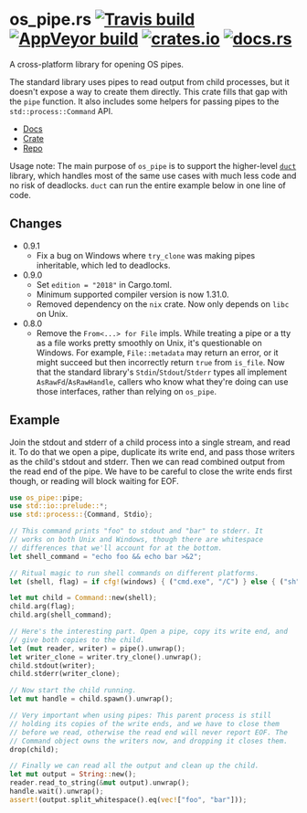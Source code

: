 # os_pipe.rs [![Travis build](https://travis-ci.org/oconnor663/os_pipe.rs.svg?branch=master)](https://travis-ci.org/oconnor663/os_pipe.rs) [![AppVeyor build](https://ci.appveyor.com/api/projects/status/89o6o64nxfl80s78/branch/master?svg=true)](https://ci.appveyor.com/project/oconnor663/os-pipe-rs/branch/master) [![crates.io](https://img.shields.io/crates/v/os_pipe.svg)](https://crates.io/crates/os_pipe) [![docs.rs](https://docs.rs/os_pipe/badge.svg)](https://docs.rs/os_pipe)

A cross-platform library for opening OS pipes.

The standard library uses pipes to read output from child processes,
but it doesn't expose a way to create them directly. This crate
fills that gap with the `pipe` function. It also includes some
helpers for passing pipes to the `std::process::Command` API.

- [Docs](https://docs.rs/os_pipe)
- [Crate](https://crates.io/crates/os_pipe)
- [Repo](https://github.com/oconnor663/os_pipe.rs)

Usage note: The main purpose of `os_pipe` is to support the
higher-level [`duct`](https://github.com/oconnor663/duct.rs)
library, which handles most of the same use cases with much less
code and no risk of deadlocks. `duct` can run the entire example
below in one line of code.

## Changes

- 0.9.1
  - Fix a bug on Windows where `try_clone` was making pipes inheritable,
    which led to deadlocks.
- 0.9.0
  - Set `edition = "2018"` in Cargo.toml.
  - Minimum supported compiler version is now 1.31.0.
  - Removed dependency on the `nix` crate. Now only depends on `libc` on
    Unix.
- 0.8.0
  - Remove the `From<...> for File` impls. While treating a pipe or a tty as
    a file works pretty smoothly on Unix, it's questionable on Windows. For
    example, `File::metadata` may return an error, or it might succeed but
    then incorrectly return `true` from `is_file`. Now that the standard
    library's `Stdin`/`Stdout`/`Stderr` types all implement
    `AsRawFd`/`AsRawHandle`, callers who know what they're doing can use
    those interfaces, rather than relying on `os_pipe`.

## Example

Join the stdout and stderr of a child process into a single stream,
and read it. To do that we open a pipe, duplicate its write end, and
pass those writers as the child's stdout and stderr. Then we can
read combined output from the read end of the pipe. We have to be
careful to close the write ends first though, or reading will block
waiting for EOF.

```rust
use os_pipe::pipe;
use std::io::prelude::*;
use std::process::{Command, Stdio};

// This command prints "foo" to stdout and "bar" to stderr. It
// works on both Unix and Windows, though there are whitespace
// differences that we'll account for at the bottom.
let shell_command = "echo foo && echo bar >&2";

// Ritual magic to run shell commands on different platforms.
let (shell, flag) = if cfg!(windows) { ("cmd.exe", "/C") } else { ("sh", "-c") };

let mut child = Command::new(shell);
child.arg(flag);
child.arg(shell_command);

// Here's the interesting part. Open a pipe, copy its write end, and
// give both copies to the child.
let (mut reader, writer) = pipe().unwrap();
let writer_clone = writer.try_clone().unwrap();
child.stdout(writer);
child.stderr(writer_clone);

// Now start the child running.
let mut handle = child.spawn().unwrap();

// Very important when using pipes: This parent process is still
// holding its copies of the write ends, and we have to close them
// before we read, otherwise the read end will never report EOF. The
// Command object owns the writers now, and dropping it closes them.
drop(child);

// Finally we can read all the output and clean up the child.
let mut output = String::new();
reader.read_to_string(&mut output).unwrap();
handle.wait().unwrap();
assert!(output.split_whitespace().eq(vec!["foo", "bar"]));
```
